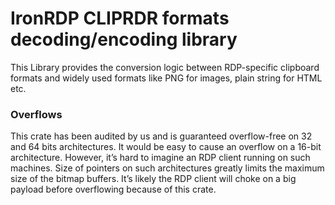 # IronRDP CLIPRDR formats decoding/encoding library

This Library provides the conversion logic between RDP-specific clipboard formats and
widely used formats like PNG for images, plain string for HTML etc.

### Overflows

This crate has been audited by us and is guaranteed overflow-free on 32 and 64 bits architectures.
It would be easy to cause an overflow on a 16-bit architecture.
However, it’s hard to imagine an RDP client running on such machines.
Size of pointers on such architectures greatly limits the maximum size of the bitmap buffers.
It’s likely the RDP client will choke on a big payload before overflowing because of this crate.
